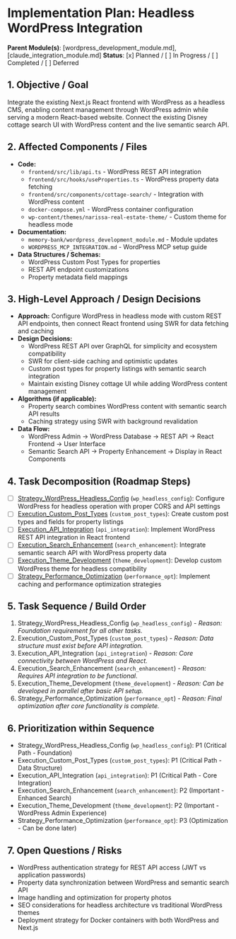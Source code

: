 # Implementation Plan: Headless WordPress Integration

**Parent Module(s)**: [wordpress_development_module.md], [claude_integration_module.md]
**Status**: [x] Planned / [ ] In Progress / [ ] Completed / [ ] Deferred

## 1. Objective / Goal
Integrate the existing Next.js React frontend with WordPress as a headless CMS, enabling content management through WordPress admin while serving a modern React-based website. Connect the existing Disney cottage search UI with WordPress content and the live semantic search API.

## 2. Affected Components / Files
*   **Code:**
    *   `frontend/src/lib/api.ts` - WordPress REST API integration
    *   `frontend/src/hooks/useProperties.ts` - WordPress property data fetching
    *   `frontend/src/components/cottage-search/` - Integration with WordPress content
    *   `docker-compose.yml` - WordPress container configuration
    *   `wp-content/themes/narissa-real-estate-theme/` - Custom theme for headless mode
*   **Documentation:**
    *   `memory-bank/wordpress_development_module.md` - Module updates
    *   `WORDPRESS_MCP_INTEGRATION.md` - WordPress MCP setup guide
*   **Data Structures / Schemas:**
    *   WordPress Custom Post Types for properties
    *   REST API endpoint customizations
    *   Property metadata field mappings

## 3. High-Level Approach / Design Decisions
*   **Approach:** Configure WordPress in headless mode with custom REST API endpoints, then connect React frontend using SWR for data fetching and caching
*   **Design Decisions:**
    *   WordPress REST API over GraphQL for simplicity and ecosystem compatibility
    *   SWR for client-side caching and optimistic updates
    *   Custom post types for property listings with semantic search integration
    *   Maintain existing Disney cottage UI while adding WordPress content management
*   **Algorithms (if applicable):**
    *   Property search combines WordPress content with semantic search API results
    *   Caching strategy using SWR with background revalidation
*   **Data Flow:**
    *   WordPress Admin → WordPress Database → REST API → React Frontend → User Interface
    *   Semantic Search API → Property Enhancement → Display in React Components

## 4. Task Decomposition (Roadmap Steps)
*   [ ] [Strategy_WordPress_Headless_Config](Strategy_WordPress_Headless_Config.md) (`wp_headless_config`): Configure WordPress for headless operation with proper CORS and API settings
*   [ ] [Execution_Custom_Post_Types](Execution_Custom_Post_Types.md) (`custom_post_types`): Create custom post types and fields for property listings
*   [ ] [Execution_API_Integration](Execution_API_Integration.md) (`api_integration`): Implement WordPress REST API integration in React frontend
*   [ ] [Execution_Search_Enhancement](Execution_Search_Enhancement.md) (`search_enhancement`): Integrate semantic search API with WordPress property data
*   [ ] [Execution_Theme_Development](Execution_Theme_Development.md) (`theme_development`): Develop custom WordPress theme for headless compatibility
*   [ ] [Strategy_Performance_Optimization](Strategy_Performance_Optimization.md) (`performance_opt`): Implement caching and performance optimization strategies

## 5. Task Sequence / Build Order
1.  Strategy_WordPress_Headless_Config (`wp_headless_config`) - *Reason: Foundation requirement for all other tasks.*
2.  Execution_Custom_Post_Types (`custom_post_types`) - *Reason: Data structure must exist before API integration.*
3.  Execution_API_Integration (`api_integration`) - *Reason: Core connectivity between WordPress and React.*
4.  Execution_Search_Enhancement (`search_enhancement`) - *Reason: Requires API integration to be functional.*
5.  Execution_Theme_Development (`theme_development`) - *Reason: Can be developed in parallel after basic API setup.*
6.  Strategy_Performance_Optimization (`performance_opt`) - *Reason: Final optimization after core functionality is complete.*

## 6. Prioritization within Sequence
*   Strategy_WordPress_Headless_Config (`wp_headless_config`): P1 (Critical Path - Foundation)
*   Execution_Custom_Post_Types (`custom_post_types`): P1 (Critical Path - Data Structure)
*   Execution_API_Integration (`api_integration`): P1 (Critical Path - Core Integration)
*   Execution_Search_Enhancement (`search_enhancement`): P2 (Important - Enhanced Search)
*   Execution_Theme_Development (`theme_development`): P2 (Important - WordPress Admin Experience)
*   Strategy_Performance_Optimization (`performance_opt`): P3 (Optimization - Can be done later)

## 7. Open Questions / Risks
*   WordPress authentication strategy for REST API access (JWT vs application passwords)
*   Property data synchronization between WordPress and semantic search API
*   Image handling and optimization for property photos
*   SEO considerations for headless architecture vs traditional WordPress themes
*   Deployment strategy for Docker containers with both WordPress and Next.js